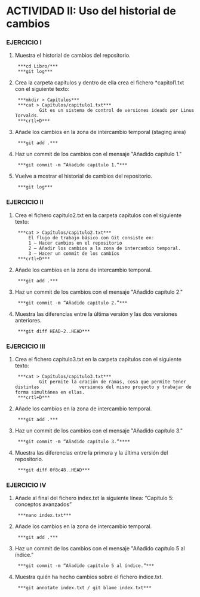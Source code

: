 # ACTIVIDAD II: Uso del historial de cambios

### EJERCICIO I
1. Muestra el historial de cambios del repositorio.

		***cd Libro/***
		***git log***
2. Crea la carpeta capítulos y dentro de ella crea el fichero *capitol1.txt con el siguiente texto:

		***mkdir > Capítulos***
		***cat > Capítulos/capitulo1.txt***
			    Git es un sistema de control de versiones ideado por Linus Torvalds.
		***crtl+D***

3. Añade los cambios en la zona de intercambio temporal (staging area)

		***git add .***

4. Haz un commit de los cambios con el mensaje "Añadido capítulo 1."

		***git commit -m “Añadido capítulo 1.”***

5. Vuelve a mostrar el historial de cambios del repositorio.

		***git log***

### EJERCICIO II

1. Crea el fichero capitulo2.txt en la carpeta capítulos con el siguiente texto:

		***cat > Capítulos/capitulo2.txt***
  			El flujo de trabajo básico con Git consiste en:
  			1 – Hacer cambios en el repositorio
  			2 – Añadir los cambios a la zona de intercambio temporal.
  			3 – Hacer un commit de los cambios
		***crtl+D***
	
2. Añade los cambios en la zona de intercambio temporal.

		***git add .***

3. Haz un commit de los cambios con el mensaje "Añadido capítulo 2."

		***git commit -m “Añadido capítulo 2.”***

4. Muestra las diferencias entre la última versión y las dos versiones anteriores.

		***git diff HEAD~2..HEAD***

### EJERCICIO III

1. Crea el fichero capitulo3.txt en la carpeta capítulos con el siguiente texto:

		***cat > Capítulos/capitulo3.txt***
			    Git permite la cración de ramas, cosa que permite tener distintas 				versiones del mismo proyecto y trabajar de forma simultánea en ellas.
		***crtl+D***

2. Añade los cambios en la zona de intercambio temporal.

		***git add .***

3. Haz un commit de los cambios con el mensaje "Añadido capítulo 3."

		***git commit -m “Añadido capítulo 3.”****

4. Muestra las diferencias entre la primera y la última versión del repositorio.

		***git diff 0f8c48..HEAD***

### EJERCICIO IV
1. Añade al final del fichero index.txt la siguiente línea: “Capítulo 5: conceptos avanzados”

		***nano index.txt***

2. Añade los cambios en la zona de intercambio temporal.

		***git add .***

3. Haz un commit de los cambios con el mensaje "Añadido capítulo 5 al índice."

		***git commit -m “Añadido capítulo 5 al índice.”***

4. Muestra quién ha hecho cambios sobre el fichero índice.txt.

		***git annotate index.txt / git blame index.txt***

